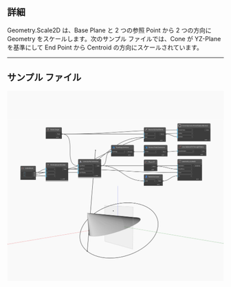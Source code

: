 ## 詳細
Geometry.Scale2D は、Base Plane と 2 つの参照 Point から 2 つの方向に Geometry をスケールします。次のサンプル ファイルでは、Cone が YZ-Plane を基準にして End Point から Centroid の方向にスケールされています。
___
## サンプル ファイル

![Scale2D](./Autodesk.DesignScript.Geometry.Geometry.Scale2D_img.jpg)

